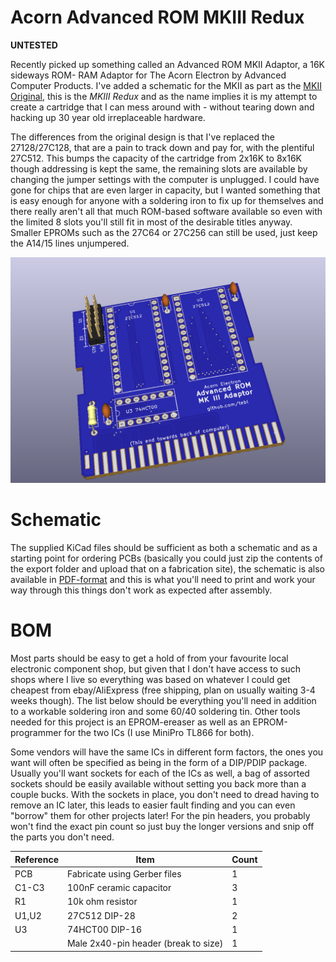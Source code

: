 # Acorn Advanced ROM MKIII Redux

**UNTESTED**

Recently picked up something called an Advanced ROM MKII Adaptor, a 16K sideways ROM- RAM Adaptor for The Acorn Electron by Advanced Computer Products.  I've added a schematic for the MKII as part as the [MKII Original](https://github.com/tebl/Acorn-Advanced-ROM-Adaptor/tree/master/MK2%20Original), this is the *MKIII Redux* and as the name implies it is my attempt to create a cartridge that I can mess around with - without tearing down and hacking up 30 year old irreplaceable hardware.

The differences from the original design is that I've replaced the 27128/27C128, that are a pain to track down and pay for, with the plentiful 27C512. This bumps the capacity of the cartridge from 2x16K to 8x16K though addressing is kept the same, the remaining slots are available by changing the jumper settings with the computer is unplugged. I could have gone for chips that are even larger in capacity, but I wanted something that is easy enough for anyone with a soldering iron to fix up for themselves and there really aren't all that much ROM-based software available so even with the limited 8 slots you'll still fit in most of the desirable titles anyway. Smaller EPROMs such as the 27C64 or 27C256 can still be used, just keep the A14/15 lines unjumpered.

![MKIII Redux PCB Preview](https://github.com/tebl/Acorn-Advanced-ROM-Adaptor/raw/master/Gallery/MK3%20Redux%20Preview.png)


# Schematic
The supplied KiCad files should be sufficient as both a schematic and as a  starting point for ordering PCBs (basically you could just zip the contents of the export folder and upload that on a fabrication site), the schematic is also available in [PDF-format](https://github.com/tebl/Acorn-Advanced-ROM-Adaptor/raw/master/MK3%20Redux/export/MK3%20Redux.pdf) and this is what you'll need to print and work your way through this things don't work as expected after assembly.


# BOM
Most parts should be easy to get a hold of from your favourite local electronic component shop, but given that I don't have access to such shops where I live so everything was based on whatever I could get cheapest from ebay/AliExpress (free shipping, plan on usually waiting 3-4 weeks though). The list below should be everything you'll need in addition to a workable soldering iron and some 60/40 soldering tin. Other tools needed for this project is an EPROM-ereaser as well as an EPROM-programmer for the two ICs (I use MiniPro TL866 for both).

Some vendors will have the same ICs in different form factors, the ones you want will often be specified as being in the form of a DIP/PDIP package. Usually you'll want sockets for each of the ICs as well, a bag of assorted sockets should be easily available without setting you back more than a couple bucks. With the sockets in place, you don't need to dread having to remove an IC later, this leads to easier fault finding and you can even "borrow" them for other projects later! For the pin headers, you probably won't find the exact pin count so just buy the longer versions and snip off the parts you don't need.

| Reference    | Item                                  | Count |
| ------------ | ------------------------------------- | ----- |
| PCB          | Fabricate using Gerber files          |     1 |
| C1-C3        | 100nF ceramic capacitor               |     3 |
| R1           | 10k ohm resistor                      |     1 |
| U1,U2        | 27C512 DIP-28                         |     2 |
| U3           | 74HCT00 DIP-16                        |     1 |
|              | Male 2x40-pin header (break to size)  |     1 |
